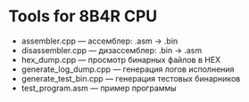 ﻿# Tools for 8B4R CPU

- assembler.cpp — ассемблер: .asm → .bin
- disassembler.cpp — дизассемблер: .bin → .asm
- hex_dump.cpp — просмотр бинарных файлов в HEX
- generate_log_dump.cpp — генерация логов исполнения
- generate_test_bin.cpp — генерация тестовых бинарников
- test_program.asm — пример программы